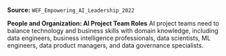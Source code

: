 **Source:** `WEF_Empowering_AI_Leadership_2022`

**People and Organization: AI Project Team Roles**
AI project teams need to balance technology and business skills with domain knowledge, including data engineers, business intelligence professionals, data scientists, ML engineers, data product managers, and data governance specialists.

